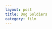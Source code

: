 ```yaml
---
layout: post
title: Dog Soldiers
category: film
---
```


<object width="425" height="344"><param name="movie" value="http://www.youtube.com/v/1BY-Yg1S1AA&hl=en&fs=1"></param><param name="allowFullScreen" value="true"></param><param name="allowscriptaccess" value="always"></param><embed src="//www.youtube.com/v/1BY-Yg1S1AA&hl=en&fs=1" type="application/x-shockwave-flash" allowscriptaccess="always" allowfullscreen="true" width="425" height="344"></embed></object>
